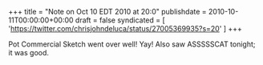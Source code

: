 +++
title = "Note on Oct 10 EDT 2010 at 20:0"
publishdate = 2010-10-11T00:00:00+00:00
draft = false
syndicated = [ 'https://twitter.com/chrisjohndeluca/status/27005369935?s=20' ]
+++

Pot Commercial Sketch went over well! Yay! Also saw ASSSSSCAT tonight; it was good.
